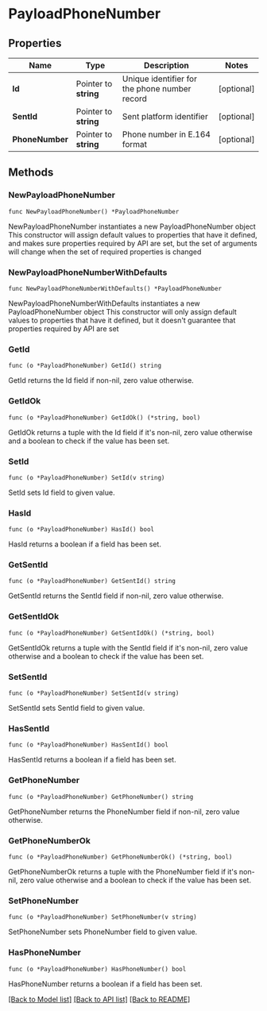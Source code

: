 # PayloadPhoneNumber

## Properties

Name | Type | Description | Notes
------------ | ------------- | ------------- | -------------
**Id** | Pointer to **string** | Unique identifier for the phone number record | [optional] 
**SentId** | Pointer to **string** | Sent platform identifier | [optional] 
**PhoneNumber** | Pointer to **string** | Phone number in E.164 format | [optional] 

## Methods

### NewPayloadPhoneNumber

`func NewPayloadPhoneNumber() *PayloadPhoneNumber`

NewPayloadPhoneNumber instantiates a new PayloadPhoneNumber object
This constructor will assign default values to properties that have it defined,
and makes sure properties required by API are set, but the set of arguments
will change when the set of required properties is changed

### NewPayloadPhoneNumberWithDefaults

`func NewPayloadPhoneNumberWithDefaults() *PayloadPhoneNumber`

NewPayloadPhoneNumberWithDefaults instantiates a new PayloadPhoneNumber object
This constructor will only assign default values to properties that have it defined,
but it doesn't guarantee that properties required by API are set

### GetId

`func (o *PayloadPhoneNumber) GetId() string`

GetId returns the Id field if non-nil, zero value otherwise.

### GetIdOk

`func (o *PayloadPhoneNumber) GetIdOk() (*string, bool)`

GetIdOk returns a tuple with the Id field if it's non-nil, zero value otherwise
and a boolean to check if the value has been set.

### SetId

`func (o *PayloadPhoneNumber) SetId(v string)`

SetId sets Id field to given value.

### HasId

`func (o *PayloadPhoneNumber) HasId() bool`

HasId returns a boolean if a field has been set.

### GetSentId

`func (o *PayloadPhoneNumber) GetSentId() string`

GetSentId returns the SentId field if non-nil, zero value otherwise.

### GetSentIdOk

`func (o *PayloadPhoneNumber) GetSentIdOk() (*string, bool)`

GetSentIdOk returns a tuple with the SentId field if it's non-nil, zero value otherwise
and a boolean to check if the value has been set.

### SetSentId

`func (o *PayloadPhoneNumber) SetSentId(v string)`

SetSentId sets SentId field to given value.

### HasSentId

`func (o *PayloadPhoneNumber) HasSentId() bool`

HasSentId returns a boolean if a field has been set.

### GetPhoneNumber

`func (o *PayloadPhoneNumber) GetPhoneNumber() string`

GetPhoneNumber returns the PhoneNumber field if non-nil, zero value otherwise.

### GetPhoneNumberOk

`func (o *PayloadPhoneNumber) GetPhoneNumberOk() (*string, bool)`

GetPhoneNumberOk returns a tuple with the PhoneNumber field if it's non-nil, zero value otherwise
and a boolean to check if the value has been set.

### SetPhoneNumber

`func (o *PayloadPhoneNumber) SetPhoneNumber(v string)`

SetPhoneNumber sets PhoneNumber field to given value.

### HasPhoneNumber

`func (o *PayloadPhoneNumber) HasPhoneNumber() bool`

HasPhoneNumber returns a boolean if a field has been set.


[[Back to Model list]](../README.md#documentation-for-models) [[Back to API list]](../README.md#documentation-for-api-endpoints) [[Back to README]](../README.md)


